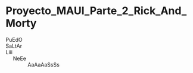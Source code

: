 # Proyecto_MAUI_Parte_2_Rick_And_Morty
PuEdO <br>
SaLtAr <br>
Liii <br>
&nbsp;&nbsp;&nbsp;&nbsp;&nbsp;NeEe <br>
&nbsp;&nbsp;&nbsp;&nbsp;&nbsp;&nbsp;&nbsp;&nbsp;&nbsp;&nbsp;&nbsp;&nbsp;&nbsp;&nbsp;&nbsp;AaAaAaSsSs
